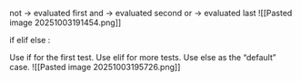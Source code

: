 not → evaluated first
and → evaluated second
or → evaluated last
![[Pasted image 20251003191454.png]]

if elif else :

Use if for the first test.
Use elif for more tests.
Use else as the “default” case.
![[Pasted image 20251003195726.png]]

